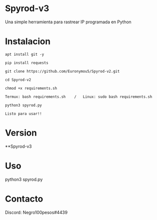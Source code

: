 # Spyrod-v3
Una simple herramienta para rastrear IP programada en Python

# Instalacion
```
apt install git -y
```
```
pip install requests
```
```
git clone https://github.com/Euronymou5/Spyrod-v2.git
```
```
cd Spyrod-v2
```
```
chmod +x requirements.sh
```
```
Termux: bash requirements.sh    /   Linux: sudo bash requirements.sh
```
```
python3 spyrod.py

Listo para usar!!
```
# Version
**Spyrod-v3

# Uso
python3 spyrod.py

# Contacto
Discord: Negro100pesos#4439
